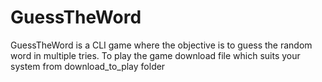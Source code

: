 # GuessTheWord
GuessTheWord is a CLI game where the objective is to guess the random word in multiple tries.
To play the game download file which suits your system from download_to_play folder
